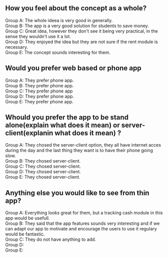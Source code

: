 ## How you feel about the concept as a whole? ##

Group A: The whole ideea is very good in generally. <br /> 
Group B: The app is a very good solution for students to save money. <br />
Group C: Great idea, however they don't see it being very practical, in the sense they wouldn't use it a lot. <br /> 
Group D: They enjoyed the idea but they are not sure if the rent module is necessary. <br />
Group E: The concept sounds interesting for them.

## Would you prefer web based or phone app ##

Group A: They prefer phone app. <br /> 
Group B: They prefer phone app. <br />
Group C: They prefer phone app <br /> 
Group D: They prefer phone app. <br />
Group E: They prefer phone app.

## Whould you prefer the app to be stand alone(explain what does it mean) or server-client(explanin what does it mean) ? ##

Group A: They chosed the server-client option, they all have internet acces during the day and the last thing they want is to have their phone going slow. <br /> 
Group B: They chosed server-client. <br />
Group C: They chosed server-client. <br /> 
Group D: They chosed server-client. <br />
Group E: They chosed server-client.

## Anything else you would like to see from thin app? ##

Group A: Everything looks great for them, but a tracking cash module in this app would be usefull. <br /> 
Group B: They said that the app features sounds very interesting and if we can adapt our app to motivate and encourage the users to use it regulary would be fantastic. <br />
Group C: They do not have anything to add. <br /> 
Group D:  <br />
Group E: 
